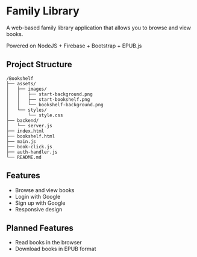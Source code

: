 # Family Library

A web-based family library application that allows you to browse and view books.

Powered on NodeJS + Firebase + Bootstrap + EPUB.js

## Project Structure

```
/Bookshelf
├── assets/
│   ├── images/
│   │   ├── start-background.png
│   │   ├── start-bookshelf.png
│   │   └── bookshelf-background.png
│   └── styles/
│       └── style.css
├── backend/
│   └── server.js
├── index.html
├── bookshelf.html
├── main.js
├── book-click.js
├── auth-handler.js
└── README.md
```

## Features

- Browse and view books 
- Login with Google
- Sign up with Google
- Responsive design

## Planned Features
- Read books in the browser
- Download books in EPUB format

